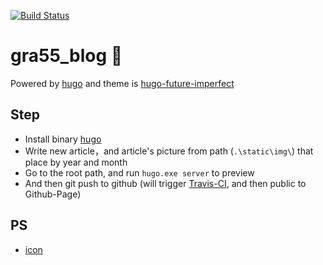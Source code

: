 [![Build Status](https://www.travis-ci.org/LoveXiaoLiu/gra55_blog.svg?branch=master)](https://www.travis-ci.org/LoveXiaoLiu/gra55_blog)
# gra55_blog :basketball:
Powered by [hugo](https://gohugo.io/commands/hugo/) and theme is [hugo-future-imperfect](https://github.com/jpescador/hugo-future-imperfect)

## Step
+ Install binary [hugo](https://github.com/gohugoio/hugo/releases)
+ Write new article，and article's picture from path (`.\static\img\`) that place by year and month
+ Go to the root path, and run `hugo.exe server` to preview
+ And then git push to github (will trigger [Travis-CI](https://www.travis-ci.org/), and then public to Github-Page)

## PS
+ [icon](http://www.fontawesome.com.cn/)
